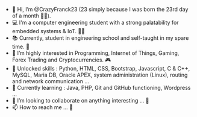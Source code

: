 - 👋 Hi, I’m @CrazyFranck23 (23 simply because I was born the 23rd day of a month 🤫😂).
- 💻 I'm a computer engineering student with a strong palatability for embedded systems & IoT. 🐱‍👤
- 📚 Currently, student in engineering school and self-taught in my spare time. 📖
- 👀 I’m highly interested in Programming, Internet of Things, Gaming, Forex Trading and Cryptocurrencies. 🎮
- 💯 Unlocked skills : Python, HTML, CSS, Bootstrap, Javascript, C & C++, MySQL, Maria DB, Oracle APEX, system administration (Linux), routing and network communication ...
- 🌱 Currently learning : Java, PHP, Git and GitHub functioning, Wordpress ...
- 💞️ I’m looking to collaborate on anything interesting ... 🚀
- 📫 How to reach me ... 🤭

<!---
CrazyFranck23/CrazyFranck23 is a ✨ special ✨ repository because its `README.md` (this file) appears on your GitHub profile.
You can click the Preview link to take a look at your changes.
--->
